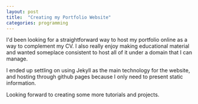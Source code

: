 ```yaml
---
layout: post
title:  "Creating my Portfolio Website"
categories: programming
---
```


I'd been looking for a straightforward way to host my portfolio online as a way to complement my CV. I also really enjoy making educational material and wanted someplace consistent to host all of it under a domain that I can manage.

I ended up settling on using Jekyll as the main technology for the website, and hosting through github pages because I only need to present static information.

Looking forward to creating some more tutorials and projects.
